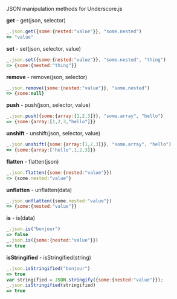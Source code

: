 JSON manipulation methods for Underscore.js

**get** - get(json, selector)

```javascript
_.json.get({some:{nested:"value"}}, "some.nested")
=> "value"
```

**set** - set(json, selector, value)

```javascript
_.json.set({some:{nested:"value"}}, "some.nested", "thing")
=> {some:{nested:"thing"}}
```

**remove** - remove(json, selector)

```javascript
_.json.remove({some:{nested:"value"}}, "some.nested")
=> {some:null}
```

**push** - push(json, selector, value)

```javascript
_.json.push({some:{array:[1,2,3]}}, "some.array", "hello")
=> {some:{array:[1,2,3,"hello"]}}
```

**unshift** - unshift(json, selector, value)

```javascript
_.json.unshift({some:{array:[1,2,3]}}, "some.array", "hello")
=> {some:{array:["hello",1,2,3]}}
```

**flatten** - flatten(json)

```javascript
_.json.flatten({some:{nested:"value"}})
=> {some.nested:"value"}
```

**unflatten** - unflatten(data)

```javascript
_.json.unflatten({some.nested:"value"})
=> {some:{nested:"value"}}
```

**is** - is(data)

```javascript
_.json.is("bonjour")
=> false
_.json.is({some:{nested:"value"}})
=> true

```

**isStringified** - isStringified(string)

```javascript
_.json.isStringified("bonjour")
=> true
var stringified = JSON.stringify({some:{nested:"value"}});
_.json.isStringified(stringified)
=> true
```
